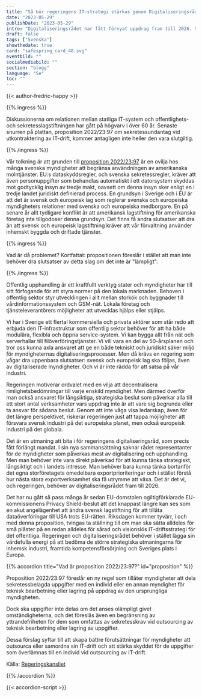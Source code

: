 ```yaml
---
title: "Så bör regeringens IT-strategi stärkas genom Digitaliseringsrådet"
date: "2023-05-29"
publishDate: "2023-05-29"
intro: "Digitaliseringsrådet har fått förnyat uppdrag fram till 2026. Samtidigt ligger prop 2022/23:97 för beslut om sekretessundantag vid utkontraktering av It-drift. "
draft: false
tags: ["Svenska"]
showthedate: true
card: "safespring_card_48.svg"
eventbild: ""
socialmediabild: ""
section: "blogg"
language: "Se"
toc: ""
---
```


{{< author-fredric-happy >}}

{{% ingress %}}

Diskussionerna om relationen mellan statliga IT-system och offentlighets- och sekretesslagstiftningen har gått på högvarv i över 60 år. Senaste snurren på plattan, proposition 2022/23:97 om sekretessundantag vid utkontraktering av IT-drift, kommer antagligen inte heller den vara slutgiltig.

{{% /ingress %}}

Vår tolkning är att grunden till [proposition 2022/23:97](#proposition)  är en ovilja hos många svenska myndigheter att begränsa användningen av amerikanska molntjänster. EU:s dataskyddsregler, och svenska sekretessregler, kräver att även personuppgifter som behandlas automatiskt i ett datorsystem skyddas mot godtycklig insyn av tredje makt, oavsett om denna insyn sker enligt en i tredje landet juridiskt definierad process. En grundsyn i Sverige och i EU är att det är svensk och europeisk lag som reglerar svenska och europeiska myndigheters relationer med svenska och europeiska medborgare. En på senare år allt tydligare konflikt är att amerikansk lagstiftning för amerikanska företag inte tillgodoser denna grundsyn. Det finns få andra slutsatser att dra än att svensk och europeisk lagstiftning kräver att vår förvaltning använder inhemskt byggda och driftade tjänster.

{{% ingress %}}

Vad är då problemet? Kortfattat: propositionen föreslår i stället att man inte behöver dra slutsatser av detta slag om det inte är "lämpligt".

{{% /ingress %}}

Offentlig upphandling är ett kraftfullt verktyg stater och myndigheter har till sitt förfogande för att styra normer på den lokala marknaden. Behoven i offentlig sektor styr utvecklingen i allt mellan storkök och byggnader till vårdinformationssystem och GSM-nät. Lokala företag och tjänsteleverantörers möjligheter att utvecklas hjälps eller stjälps.

Vi har i Sverige ett flertal kommersiella och privata aktörer som står redo att erbjuda den IT-infrastruktur som offentlig sektor behöver för att ha både modulära, flexibla och öppna service-system. Vi kan bygga allt från nät och serverhallar till filöverföringstjänster. Vi vill vara en del av 50-årsplanen och tror oss kunna axla ansvaret att ge en både tekniskt och juridiskt säker miljö för myndigheternas digitaliseringsprocesser. Men då krävs en regering som vågar dra uppenbara slutsatser: svensk och europeisk lag ska följas, även av digitaliserade myndigheter. Och vi är inte rädda för att satsa på vår industri.

Regeringen motiverar ordvalet med en vilja att decentralisera rimlighetsbedömningar till varje enskild myndighet. Men därmed överför man också ansvaret för långsiktiga, strategiska beslut som påverkar alla till ett stort antal verksamheter vars uppdrag inte är att vare sig begrunda eller ta ansvar för sådana beslut. Genom att inte våga visa ledarskap, även för det längre perspektivet, riskerar regeringen just att tappa möjligheter att försvara svensk industri på det europeiska planet, men också europeisk industri på det globala.

Det är en utmaning att bita i för regeringens digitaliseringsråd, som precis fått förlängt mandat. I sin nya sammansättning saknar rådet representanter för de myndigheter som påverkas mest av digitalisering och upphandling. Men man behöver inte vara direkt påverkad för att kunna tänka strategiskt, långsiktigt och i landets intresse. Man behöver bara kunna tänka bortanför det egna storföretagets omedelbara exportprioriteringar och i stället förstå hur nästa stora exportverksamhet ska få utrymme att växa. Det är det vi, och regeringen, behöver av digitaliseringsrådet fram till 2026.

Det har nu gått så pass många år sedan EU-domstolen ogiltigförklarade EU-kommissionens Privacy Shield-beslut att det knappast längre kan ses som en akut angelägenhet att ändra svensk lagstiftning för att tillåta dataöverföringar till USA trots EU-rätten. Riksdagen kommer tyvärr, i och med denna proposition, tvingas ta ställning till om man ska sätta alldeles för små plåster på en redan alldeles för sårad och visionslös IT-driftsstrategi för det offentliga. Regeringen och digitaliseringsrådet behöver i stället lägga sin värdefulla energi på att bedöma de större strategiska utmaningarna för inhemsk industri, framtida kompetensförsörjning och Sveriges plats i Europa.





{{% accordion title="Vad är proposition 2022/23:97?" id="proposition" %}}

Proposition 2022/23:97 föreslår en ny regel som tillåter myndigheter att dela sekretessbelagda uppgifter med en individ eller en annan myndighet för teknisk bearbetning eller lagring på uppdrag av den ursprungliga myndigheten. 

Dock ska uppgifter inte delas om det anses olämpligt givet omständigheterna, och det föreslås även en begränsning av yttrandefriheten för dem som omfattas av sekretesskrav vid outsourcing av teknisk bearbetning eller lagring av uppgifter.

Dessa förslag syftar till att skapa bättre förutsättningar för myndigheter att outsourca eller samordna sin IT-drift och att stärka skyddet för de uppgifter som överlämnas till en individ vid outsourcing av IT-drift.

Källa: [Regeringskansliet](https://www.regeringen.se/rattsliga-dokument/proposition/2023/03/prop.-20222397)

{{% /accordion %}}

{{< accordion-script >}}